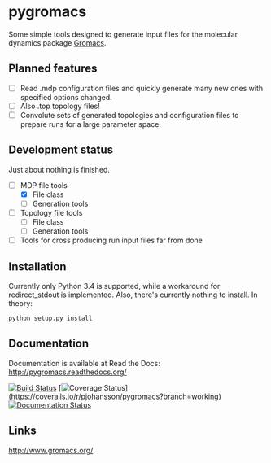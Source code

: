 pygromacs
=========
Some simple tools designed to generate input files for the molecular dynamics
package [Gromacs](http://www.gromacs.org/).

Planned features
----------
- [ ] Read .mdp configuration files and quickly generate many new ones with 
  specified options changed.
- [ ] Also .top topology files!
- [ ] Convolute sets of generated topologies and configuration files to prepare 
runs for a large parameter space.

Development status
------------------
Just about nothing is finished.
- [ ] MDP file tools
  - [x] File class
  - [ ] Generation tools
- [ ] Topology file tools
  - [ ] File class
  - [ ] Generation tools
- [ ] Tools for cross producing run input files far from done

Installation
------------
Currently only Python 3.4 is supported, while a workaround for redirect_stdout is implemented.
Also, there's currently nothing to install. In theory:

```bash
python setup.py install
```

Documentation
-------------
Documentation is available at Read the Docs: http://pygromacs.readthedocs.org/

[![Build Status](https://travis-ci.org/pjohansson/pygromacs.svg?branch=working)](https://travis-ci.org/pjohansson/pygromacs)
[![Coverage Status](https://coveralls.io/repos/pjohansson/pygromacs/badge.png?branch=working)]
(https://coveralls.io/r/pjohansson/pygromacs?branch=working)
[![Documentation Status](https://readthedocs.org/projects/pygromacs/badge/?version=latest)](https://readthedocs.org/projects/pygromacs/?badge=latest)

Links
-----
http://www.gromacs.org/
